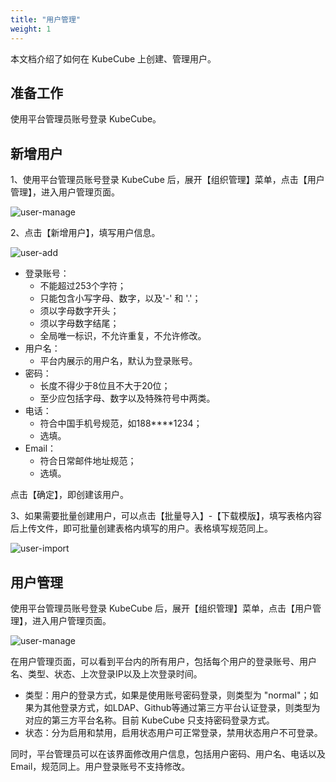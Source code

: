 ```yaml
---
title: "用户管理"
weight: 1
---
```


本文档介绍了如何在 KubeCube 上创建、管理用户。

## 准备工作

使用平台管理员账号登录 KubeCube。

## 新增用户

1、使用平台管理员账号登录 KubeCube 后，展开【组织管理】菜单，点击【用户管理】，进入用户管理页面。

![user-manage](/imgs/user-guide/administration/user/user-manage.png)

2、点击【新增用户】，填写用户信息。

![user-add](/imgs/user-guide/administration/user/user-add.png)

- 登录账号：
  - 不能超过253个字符；
  - 只能包含小写字母、数字，以及'-' 和 '.'；
  - 须以字母数字开头；
  - 须以字母数字结尾；
  - 全局唯一标识，不允许重复，不允许修改。
- 用户名：
  - 平台内展示的用户名，默认为登录账号。
- 密码：
  - 长度不得少于8位且不大于20位；
  - 至少应包括字母、数字以及特殊符号中两类。
- 电话：
  - 符合中国手机号规范，如188****1234；
  - 选填。
- Email：
  - 符合日常邮件地址规范；
  - 选填。

点击【确定】，即创建该用户。

3、如果需要批量创建用户，可以点击【批量导入】-【下载模版】，填写表格内容后上传文件，即可批量创建表格内填写的用户。表格填写规范同上。

![user-import](/imgs/user-guide/administration/user/user-import.png)

## 用户管理

使用平台管理员账号登录 KubeCube 后，展开【组织管理】菜单，点击【用户管理】，进入用户管理页面。

![user-manage](/imgs/user-guide/administration/user/user-manage.png)

在用户管理页面，可以看到平台内的所有用户，包括每个用户的登录账号、用户名、类型、状态、上次登录IP以及上次登录时间。

- 类型：用户的登录方式，如果是使用账号密码登录，则类型为 "normal"；如果为其他登录方式，如LDAP、Github等通过第三方平台认证登录，则类型为对应的第三方平台名称。目前 KubeCube 只支持密码登录方式。
- 状态：分为启用和禁用，启用状态用户可正常登录，禁用状态用户不可登录。

同时，平台管理员可以在该界面修改用户信息，包括用户密码、用户名、电话以及 Email，规范同上。用户登录账号不支持修改。



